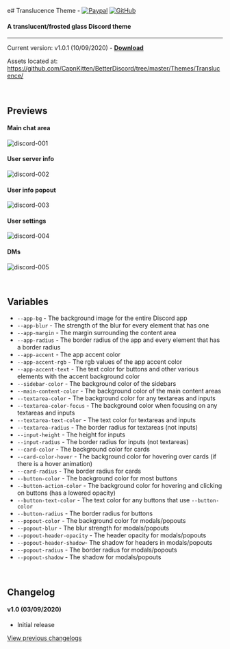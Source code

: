 e# Translucence Theme - [![Paypal][paypal-logo]][paypal-url] [![GitHub][github-logo]][github-url]
#### A translucent/frosted glass Discord theme
<hr>

Current version: v1.0.1 (10/09/2020) - **[Download](https://betterdiscord.net/ghdl?url=https://raw.githubusercontent.com/CapnKitten/Translucence/master/Translucence.theme.css)**

Assets located at: https://github.com/CapnKitten/BetterDiscord/tree/master/Themes/Translucence/

&nbsp;

## Previews

#### Main chat area

![discord-001](https://user-images.githubusercontent.com/4013216/92188719-5a0c9580-ee2b-11ea-9585-8d1092d6b9b1.png)

#### User server info

![discord-002](https://user-images.githubusercontent.com/4013216/92188729-5ed14980-ee2b-11ea-8ede-5bb4eca3a953.png)

#### User info popout

![discord-003](https://user-images.githubusercontent.com/4013216/92188768-71e41980-ee2b-11ea-9da2-b88c5cde553f.png)

#### User settings

![discord-004](https://user-images.githubusercontent.com/4013216/92188789-7ad4eb00-ee2b-11ea-8264-3bad57d6c761.png)

#### DMs

![discord-005](https://user-images.githubusercontent.com/4013216/92188807-87594380-ee2b-11ea-8066-c764be590911.png)

&nbsp;

## Variables

 - `--app-bg` - The background image for the entire Discord app
 - `--app-blur` - The strength of the blur for every element that has one
 - `--app-margin` - The margin surrounding the content area
 - `--app-radius` - The border radius of the app and every element that has a border radius
 - `--app-accent` - The app accent color
 - `--app-accent-rgb` - The rgb values of the app accent color
 - `--app-accent-text` - The text color for buttons and other various elements with the accent background color
 - `--sidebar-color` - The background color of the sidebars
 - `--main-content-color` - The background color of the main content areas
 - `--textarea-color` - The background color for any textareas and inputs
 - `--textarea-color-focus` - The background color when focusing on any textareas and inputs
 - `--textarea-text-color` - The text color for textareas and inputs
 - `--textarea-radius` - The border radius for textareas (not inputs)
 - `--input-height` - The height for inputs
 - `--input-radius` - The border radius for inputs (not textareas)
 - `--card-color` - The background color for cards
 - `--card-color-hover` - The background color for hovering over cards (if there is a hover animation)
 - `--card-radius` - The border radius for cards
 - `--button-color` - The background color for most buttons
 - `--button-action-color` - The background color for hovering and clicking on buttons (has a lowered opacity)
 - `--button-text-color` - The text color for any buttons that use `--button-color`
 - `--button-radius` - The border radius for buttons
 - `--popout-color` - The background color for modals/popouts
 - `--popout-blur` - The blur strength for modals/popouts
 - `--popout-header-opacity` - The header opacity for modals/popouts
 - `--popout-header-shadow`- The shadow for headers in modals/popouts
 - `--popout-radius` - The border radius for modals/popouts
 - `--popout-shadow` - The shadow for modals/popouts
 
&nbsp;

## Changelog

#### v1.0 (03/09/2020)
* Initial release

[View previous changelogs](https://github.com/CapnKitten/BetterDiscord/blob/master/Themes/Translucence/changelog.md)

[paypal-logo]: https://img.shields.io/static/v1?label=PayPal&message=Donate&style=flat&logo=paypal&color=blue
[paypal-url]: https://paypal.me/capnkitten

[github-logo]: https://img.shields.io/static/v1?label=GitHub&message=Sponsor&style=flat&logo=github&color=black
[github-url]: https://github.com/sponsors/CapnKitten
